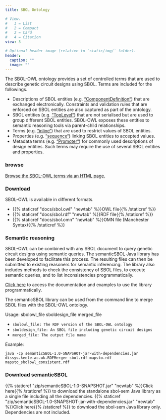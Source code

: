 ```yaml
---
title: SBOL Ontology

# View.
#   1 = List
#   2 = Compact
#   3 = Card
#   4 = Citation
view: 3

# Optional header image (relative to `static/img/` folder).
header:
  caption: ""
  image: ""
---
```


The SBOL-OWL ontology provides a set of controlled terms that are used to describe genetic circuit designs using SBOL. Terms are included for the followings.

* Descriptions of SBOL entities (e.g. [“ComponentDefinition“](https://dissys.github.io/sbol-owl/sbol-owl.html#ComponentDefinition)) that are exchanged electronically. Constraints and validation rules that are enforced on SBOL entities are also captured as part of the ontology.
* SBOL entities (e.g. [“TopLevel“](https://dissys.github.io/sbol-owl/sbol-owl.html#TopLevel)) that are not serialised but are used to group different SBOL entities. SBOL-OWL exposes these entities to semantic reasoning tools via parent-child relationships.
* Terms (e.g. [“inline“](https://dissys.github.io/sbol-owl/sbol-owl.html#inline)) that are used to restrict values of SBOL entities.
* Properties (e.g. [“sequence“](https://dissys.github.io/sbol-owl/sbol-owl.html#sequence)) linking SBOL entities to accepted values.
* Metadata terms (e.g. [“Promoter“](https://dissys.github.io/sbol-owl/sbol-owl.html#Promoter)) for commonly used descriptions of design entities. Such terms may require the use of several SBOL entities and properties.

### browse

[Browse the SBOL-OWL terms via an HTML page.](https://dissys.github.io/sbol-owl/sbol-owl.html)

### Download

SBOL-OWL is available in different formats.

* {{% staticref "docs/sbol.owl" "newtab" %}}OWL file{{% /staticref %}}
* {{% staticref "docs/sbol.rdf" "newtab" %}}RDF file{{% /staticref %}}
* {{% staticref "docs/sbol.omn" "newtab" %}}OMN file (Manchester Syntax){{% /staticref %}}

### Semantic reasoning

SBOL-OWL can be combined with any SBOL document to query genetic circuit designs using semantic queries. The semanticSBOL Java library has been developed to facilitate this process. The resulting files can then be submitted to existing reasoners for semantic inferencing. The library also includes methods to check the consistency of SBOL files, to execute semantic queries, and to list inconsistencies programmatically.

[Click here](https://github.com/dissys/sbol-owl) to access the documentation and examples to use the library programmatically.

The semanticSBOL library can be used from the command line to merge SBOL files with the SBOL-OWL ontology.

Usage: sbolowl_file sboldesign_file merged_file

* `sbolowl_file: The RDF version of the SBOL-OWL ontology`
* `sboldesign_file: An SBOL file including genetic circuit designs`
* `merged_file: The output file name`

Example:

`java -cp semanticSBOL-1.0-SNAPSHOT-jar-with-dependencies.jar dissys.keele.ac.uk.RDFMerger sbol.rdf mapsto.rdf mapsto_sbolowl_consistent.rdf`

### Download semanticSBOL

{{% staticref "zip/semanticSBOL-1.0-SNAPSHOT.jar" "newtab" %}}Click here{{% /staticref %}} to download the standalone sbol-sem Java library as a single file including all the dependencies.
{{% staticref "zip/semanticSBOL-1.0-SNAPSHOT-jar-with-dependencies.jar" "newtab" %}}Click here{{% /staticref %}} to download the sbol-sem Java library only. Dependencies are not included.